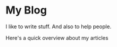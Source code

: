 # My Blog

I like to write stuff. And also to help people.

Here's a quick overview about my articles

